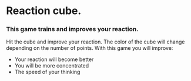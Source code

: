 # Reaction cube.
### This game trains and improves your reaction.
Hit the cube and improve your reaction. The color of the cube will change depending on the number of points.
With this game you will improve:
- Your reaction will become better
- You will be more concentrated
- The speed of your thinking

